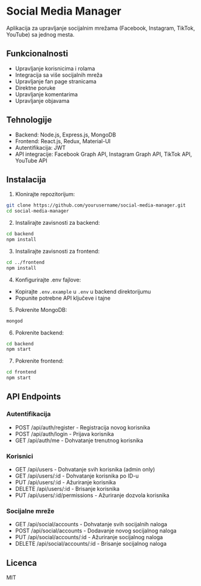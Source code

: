 # Social Media Manager

Aplikacija za upravljanje socijalnim mrežama (Facebook, Instagram, TikTok, YouTube) sa jednog mesta.

## Funkcionalnosti

- Upravljanje korisnicima i rolama
- Integracija sa više socijalnih mreža
- Upravljanje fan page stranicama
- Direktne poruke
- Upravljanje komentarima
- Upravljanje objavama

## Tehnologije

- Backend: Node.js, Express.js, MongoDB
- Frontend: React.js, Redux, Material-UI
- Autentifikacija: JWT
- API integracije: Facebook Graph API, Instagram Graph API, TikTok API, YouTube API

## Instalacija

1. Klonirajte repozitorijum:
```bash
git clone https://github.com/yourusername/social-media-manager.git
cd social-media-manager
```

2. Instalirajte zavisnosti za backend:
```bash
cd backend
npm install
```

3. Instalirajte zavisnosti za frontend:
```bash
cd ../frontend
npm install
```

4. Konfigurirajte .env fajlove:
- Kopirajte `.env.example` u `.env` u backend direktorijumu
- Popunite potrebne API ključeve i tajne

5. Pokrenite MongoDB:
```bash
mongod
```

6. Pokrenite backend:
```bash
cd backend
npm start
```

7. Pokrenite frontend:
```bash
cd frontend
npm start
```

## API Endpoints

### Autentifikacija
- POST /api/auth/register - Registracija novog korisnika
- POST /api/auth/login - Prijava korisnika
- GET /api/auth/me - Dohvatanje trenutnog korisnika

### Korisnici
- GET /api/users - Dohvatanje svih korisnika (admin only)
- GET /api/users/:id - Dohvatanje korisnika po ID-u
- PUT /api/users/:id - Ažuriranje korisnika
- DELETE /api/users/:id - Brisanje korisnika
- PUT /api/users/:id/permissions - Ažuriranje dozvola korisnika

### Socijalne mreže
- GET /api/social/accounts - Dohvatanje svih socijalnih naloga
- POST /api/social/accounts - Dodavanje novog socijalnog naloga
- PUT /api/social/accounts/:id - Ažuriranje socijalnog naloga
- DELETE /api/social/accounts/:id - Brisanje socijalnog naloga

## Licenca

MIT 